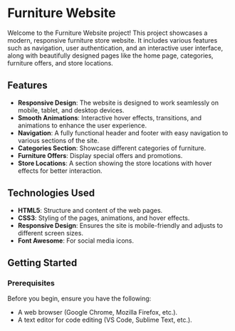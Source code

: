 # Furniture Website

Welcome to the Furniture Website project! This project showcases a modern, responsive furniture store website. It includes various features such as navigation, user authentication, and an interactive user interface, along with beautifully designed pages like the home page, categories, furniture offers, and store locations.

## Features

- **Responsive Design**: The website is designed to work seamlessly on mobile, tablet, and desktop devices.
- **Smooth Animations**: Interactive hover effects, transitions, and animations to enhance the user experience.
- **Navigation**: A fully functional header and footer with easy navigation to various sections of the site.
- **Categories Section**: Showcase different categories of furniture.
- **Furniture Offers**: Display special offers and promotions.
- **Store Locations**: A section showing the store locations with hover effects for better interaction.
  
## Technologies Used

- **HTML5**: Structure and content of the web pages.
- **CSS3**: Styling of the pages, animations, and hover effects.
- **Responsive Design**: Ensures the site is mobile-friendly and adjusts to different screen sizes.
- **Font Awesome**: For social media icons.

## Getting Started

### Prerequisites

Before you begin, ensure you have the following:

- A web browser (Google Chrome, Mozilla Firefox, etc.).
- A text editor for code editing (VS Code, Sublime Text, etc.).

